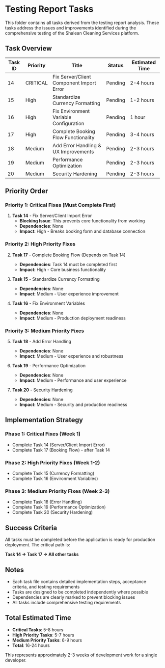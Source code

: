 # Testing Report Tasks

This folder contains all tasks derived from the testing report analysis. These tasks address the issues and improvements identified during the comprehensive testing of the Shalean Cleaning Services platform.

## Task Overview

| Task ID | Priority | Title | Status | Estimated Time |
|---------|----------|-------|--------|----------------|
| 14 | CRITICAL | Fix Server/Client Component Import Error | Pending | 2-4 hours |
| 15 | High | Standardize Currency Formatting | Pending | 1-2 hours |
| 16 | High | Fix Environment Variable Configuration | Pending | 1 hour |
| 17 | High | Complete Booking Flow Functionality | Pending | 3-4 hours |
| 18 | Medium | Add Error Handling & UX Improvements | Pending | 2-3 hours |
| 19 | Medium | Performance Optimization | Pending | 2-3 hours |
| 20 | Medium | Security Hardening | Pending | 2-3 hours |

## Priority Order

### Priority 1: Critical Fixes (Must Complete First)
1. **Task 14** - Fix Server/Client Import Error
   - **Blocking Issue**: This prevents core functionality from working
   - **Dependencies**: None
   - **Impact**: High - Breaks booking form and database connection

### Priority 2: High Priority Fixes
2. **Task 17** - Complete Booking Flow (Depends on Task 14)
   - **Dependencies**: Task 14 must be completed first
   - **Impact**: High - Core business functionality

3. **Task 15** - Standardize Currency Formatting
   - **Dependencies**: None
   - **Impact**: Medium - User experience improvement

4. **Task 16** - Fix Environment Variables
   - **Dependencies**: None
   - **Impact**: Medium - Production deployment readiness

### Priority 3: Medium Priority Fixes
5. **Task 18** - Add Error Handling
   - **Dependencies**: None
   - **Impact**: Medium - User experience and robustness

6. **Task 19** - Performance Optimization
   - **Dependencies**: None
   - **Impact**: Medium - Performance and user experience

7. **Task 20** - Security Hardening
   - **Dependencies**: None
   - **Impact**: Medium - Security and production readiness

## Implementation Strategy

### Phase 1: Critical Fixes (Week 1)
- Complete Task 14 (Server/Client Import Error)
- Complete Task 17 (Booking Flow) - after Task 14

### Phase 2: High Priority Fixes (Week 1-2)
- Complete Task 15 (Currency Formatting)
- Complete Task 16 (Environment Variables)

### Phase 3: Medium Priority Fixes (Week 2-3)
- Complete Task 18 (Error Handling)
- Complete Task 19 (Performance Optimization)
- Complete Task 20 (Security Hardening)

## Success Criteria

All tasks must be completed before the application is ready for production deployment. The critical path is:

**Task 14 → Task 17 → All other tasks**

## Notes

- Each task file contains detailed implementation steps, acceptance criteria, and testing requirements
- Tasks are designed to be completed independently where possible
- Dependencies are clearly marked to prevent blocking issues
- All tasks include comprehensive testing requirements

## Total Estimated Time

- **Critical Tasks**: 5-8 hours
- **High Priority Tasks**: 5-7 hours  
- **Medium Priority Tasks**: 6-9 hours
- **Total**: 16-24 hours

This represents approximately 2-3 weeks of development work for a single developer.
